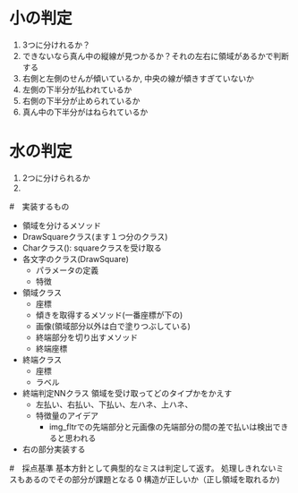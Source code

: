 
# 小の判定
1. 3つに分けれるか？
1. できないなら真ん中の縦線が見つかるか？それの左右に領域があるかで判断する
1. 右側と左側のせんが傾いているか, 中央の線が傾きすぎていないか
1. 左側の下半分が払われているか
1. 右側の下半分が止められているか
1. 真ん中の下半分がはねられているか

# 水の判定
1. 2つに分けられるか
1. 

#　実装するもの

- 領域を分けるメソッド
- DrawSquareクラス(ます１つ分のクラス)
- Charクラス():
    squareクラスを受け取る
- 各文字のクラス(DrawSquare)
    - パラメータの定義
    - 特徴
- 領域クラス
    - 座標
    - 傾きを取得するメソッド(一番座標が下の)
    - 画像(領域部分以外は白で塗りつぶしている)
    - 終端部分を切り出すメソッド
    - 終端座標
- 終端クラス
    - 座標
    - ラベル
- 終端判定NNクラス 領域を受け取ってどのタイプかをかえす
    - 左払い、右払い、下払い、左ハネ、上ハネ、
    - 特徴量のアイデア
        - img_fltrでの先端部分と元画像の先端部分の間の差で払いは検出できると思われる
- 右の部分実装する

#　採点基準
基本方針として典型的なミスは判定して返す。
処理しきれないミスもあるのでその部分が課題となる
0 構造が正しいか（正し領域を取れるか)

